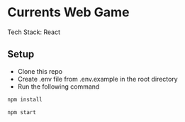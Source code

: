 # Currents Web Game

Tech Stack: React

## Setup

- Clone this repo
- Create .env file from .env.example in the root directory
- Run the following command

```bash
npm install
```

```bash
npm start
```